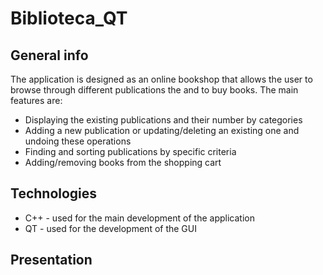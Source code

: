 # Biblioteca_QT

## General info

The application is designed as an online bookshop that allows the user to browse through different publications the and to buy books. The main features are:
  - Displaying the existing publications and their number by categories
  - Adding a new publication or updating/deleting an existing one and undoing these operations
  - Finding and sorting publications by specific criteria
  - Adding/removing books from the shopping cart 
  
## Technologies

- C++ - used for the main development of the application
- QT - used for the development of the GUI

## Presentation
